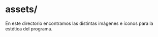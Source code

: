 # assets/
En este directorio encontramos las distintas imágenes e íconos para la estética del programa.
